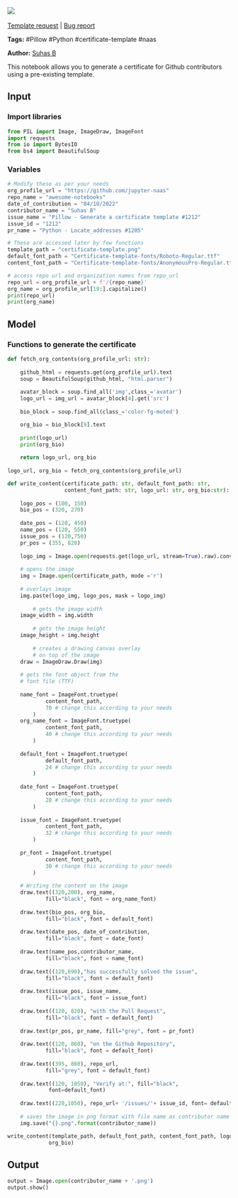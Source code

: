 <a href="https://app.naas.ai/user-redirect/naas/downloader?url=https://raw.githubusercontent.com/jupyter-naas/awesome-notebooks/master/Pillow/Pillow_Generate_A_Certificate_Template.ipynb" target="_parent"><img src="https://naasai-public.s3.eu-west-3.amazonaws.com/open_in_naas.svg"/></a><br><br><a href="https://github.com/jupyter-naas/awesome-notebooks/issues/new?assignees=&labels=&template=template-request.md&title=Tool+-+Action+of+the+notebook+">Template request</a> | <a href="https://github.com/jupyter-naas/awesome-notebooks/issues/new?assignees=&labels=bug&template=bug_report.md&title=Pillow+-+Generate+A+Certificate+Template:+Error+short+description">Bug report</a>

**Tags:** #Pillow #Python #certificate-template #naas

**Author:** [Suhas B](https://www.linkedin.com/in/suhasbrao/)

This notebook allows you to generate a certificate for Github contributors using a pre-existing template.

## Input

### Import libraries


```python
from PIL import Image, ImageDraw, ImageFont
import requests
from io import BytesIO
from bs4 import BeautifulSoup
```

### Variables


```python
# Modify these as per your needs
org_profile_url = "https://github.com/jupyter-naas"
repo_name = "awesome-notebooks"
date_of_contribution = "04/10/2022"
contributor_name = "Suhas B"
issue_name = "Pillow - Generate a certificate template #1212"
issue_id = "1212"
pr_name = "Python - Locate_addresses #1205"

# These are accessed later by few functions
template_path = "certificate-template.png"
default_font_path = "Certificate-template-fonts/Roboto-Regular.ttf"
content_font_path = "Certificate-template-fonts/AnonymousPro-Regular.ttf"
```


```python
# access repo url and organization names from repo_url
repo_url = org_profile_url + f'/{repo_name}'
org_name = org_profile_url[19:].capitalize()
print(repo_url)
print(org_name)
```

## Model

### Functions to generate the certificate


```python
def fetch_org_contents(org_profile_url: str):
    
    github_html = requests.get(org_profile_url).text
    soup = BeautifulSoup(github_html, "html.parser")
    
    avatar_block = soup.find_all('img',class_='avatar')
    logo_url = img_url = avatar_block[4].get('src')
    
    bio_block = soup.find_all(class_='color-fg-muted')

    org_bio = bio_block[9].text
    
    print(logo_url)
    print(org_bio)
    
    return logo_url, org_bio
    
logo_url, org_bio = fetch_org_contents(org_profile_url)
```


```python
def write_content(certificate_path: str, default_font_path: str, 
                  content_font_path: str, logo_url: str, org_bio:str):
    
    logo_pos = (100, 150)
    bio_pos = (320, 270)
    
    date_pos = (120, 450)
    name_pos = (120, 550)
    issue_pos = (120,750)
    pr_pos = (355, 820)
    
    logo_img = Image.open(requests.get(logo_url, stream=True).raw).convert("RGBA")
       
    # opens the image
    img = Image.open(certificate_path, mode ='r')
    
    # overlays image
    img.paste(logo_img, logo_pos, mask = logo_img)
    
        # gets the image width
    image_width = img.width
          
        # gets the image height
    image_height = img.height 
   
        # creates a drawing canvas overlay 
        # on top of the image
    draw = ImageDraw.Draw(img)
   
    # gets the font object from the 
    # font file (TTF)
    
    name_font = ImageFont.truetype(
            content_font_path,
            70 # change this according to your needs
        )
    org_name_font = ImageFont.truetype(
            content_font_path,
            40 # change this according to your needs
        )
    
    default_font = ImageFont.truetype(
            default_font_path,
            24 # change this according to your needs
        )
    
    date_font = ImageFont.truetype(
            content_font_path,
            28 # change this according to your needs
        )
    
    issue_font = ImageFont.truetype(
            content_font_path,
            32 # change this according to your needs
        )
    
    pr_font = ImageFont.truetype(
            content_font_path,
            30 # change this according to your needs
        )
    
    # Writing the content on the image 
    draw.text((320,200), org_name,
            fill="black", font = org_name_font)
    
    draw.text(bio_pos, org_bio,
            fill="black", font = default_font)
    
    draw.text(date_pos, date_of_contribution,
            fill="black", font = date_font)
    
    draw.text(name_pos,contributor_name,
            fill="black", font = name_font)
    
    draw.text((120,690),"has successfully solved the issue",
            fill="black", font = default_font)
    
    draw.text(issue_pos, issue_name,
            fill="black", font = issue_font)
    
    draw.text((120, 820), "with the Pull Request",
            fill="black", font = default_font)
    
    draw.text(pr_pos, pr_name, fill="grey", font = pr_font)
    
    draw.text((120, 860), "on the Github Repository",
            fill="black", font = default_font)
    
    draw.text((395, 860), repo_url,
            fill="grey", font = default_font)
    
    draw.text((120, 1050), "Verify at:", fill="black",
             font=default_font)
    
    draw.text((220,1050), repo_url+ '/issues/'+ issue_id, font= default_font,fill="black")
    
    # saves the image in png format with file name as contributor name
    img.save("{}.png".format(contributor_name)) 
```


```python
write_content(template_path, default_font_path, content_font_path, logo_url,
             org_bio)
```

## Output


```python
output = Image.open(contributor_name + '.png')
output.show()
```


```python

```
